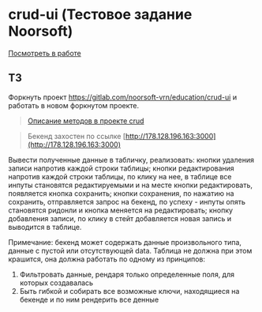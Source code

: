 # crud-ui (Тестовое задание Noorsoft)
 
[Посмотреть в работе](http://178.62.218.79:3000)

## ТЗ

Форкнуть проект https://gitlab.com/noorsoft-vrn/education/crud-ui и работать в новом форкнутом проекте. 

>[Описание методов в проекте crud](https://gitlab.com/noorsoft-vrn/education/crud) 

>Бекенд захостен по ссылке [http://178.128.196.163:3000](http://178.128.196.163:3000)

Вывести полученные данные в табличку, реализовать: кнопки удаления записи напротив каждой строки таблицы; кнопки редактирования напротив каждой строки таблицы, по клику на нее, в таблице все инпуты становятся редактируемыми и на месте кнопки редактировать, появляется кнопка сохранить; кнопки сохранения, по нажатию на сохранить, отправляется запрос на бекенд, по успеху - инпуты опять становятся ридонли и кнопка меняется на редактировать; кнопку добавления записи, по клику в стейт добавляется новая запись и выводится в таблице. 


Примечание: бекенд может содержать данные произвольного типа, данные с пустой или отсутствующей data. Таблица не должна при этом крашится, она должна работать по одному из принципов:

1. Фильтровать данные, рендаря только определенные поля, для которых создавалась
2. Быть гибкой и собирать все возможные ключи, находящиеся на бекенде и по ним рендерить все денные
